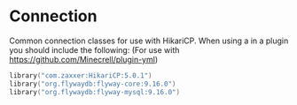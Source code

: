 # Connection
Common connection classes for use with HikariCP.
When using a in a plugin you should include the following: (For use with https://github.com/Minecrell/plugin-yml)

```kotlin
library("com.zaxxer:HikariCP:5.0.1")
library("org.flywaydb:flyway-core:9.16.0")
library("org.flywaydb:flyway-mysql:9.16.0")
```

